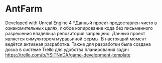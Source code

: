 # AntFarm

Developed with Unreal Engine 4
*Данный проект предоставлен чисто в ознакомительных целях,
 любое копирование кода без письменного разрешения владельца репозитория запрещено.
Данный проект является симулятором муравьиной фермы. В настоящий момент ведётся активная разработка.
Также для разработки была создана доска в системе Trello для удобства планирования задач
https://trello.com/b/YSITNnDA/game-development-template
